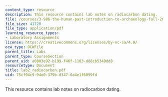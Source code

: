 ```yaml
---
content_type: resource
description: This resource contains lab notes on radiocarbon dating.
file: /courses/3-986-the-human-past-introduction-to-archaeology-fall-2006/75cf94c994e0379bd3470a4e1f6099fd_lab2_radiocarbon.pdf
file_size: 41720
file_type: application/pdf
learning_resource_types:
- Laboratory Assignments
license: https://creativecommons.org/licenses/by-nc-sa/4.0/
ocw_type: OCWFile
parent_title: Labs
parent_type: CourseSection
parent_uid: a0803e92-b199-f46f-1183-d88cb5349dd8
resourcetype: Document
title: lab2_radiocarbon.pdf
uid: 75cf94c9-94e0-379b-d347-0a4e1f6099fd
---
```

This resource contains lab notes on radiocarbon dating.